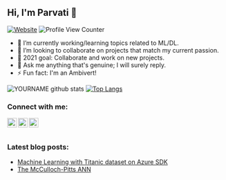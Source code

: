 ## Hi, I'm Parvati 👋

[![Website](https://img.shields.io/badge/Student-IIIT_DWD-green?style=flat-square)](https://google.com)
![Profile View Counter](https://komarev.com/ghpvc/?username=parvatijay2901)

- 🔭 I’m currently working/learning topics related to ML/DL. 
- 👯 I’m looking to collaborate on projects that match my current passion. 
- 🌱 2021 goal: Collaborate and work on new projects. 
- 💬 Ask me anything that's genuine; I will surely reply. 
- ⚡ Fun fact: I'm an Ambivert!

![YOURNAME github stats](https://github-readme-stats.vercel.app/api?username=parvatijay2901&show_icons=true&hide_border=true&theme=vue)
[![Top Langs](https://github-readme-stats.vercel.app/api/top-langs/?username=parvatijay2901&theme=vue&hide_border=true)](https://github.com/parvatijay2901/github-readme-stats)
### Connect with me:
[<img align="left" alt="codeSTACKr | LinkedIn" width="22px" src="https://cdn.jsdelivr.net/npm/simple-icons@v3/icons/linkedin.svg" />](https://www.linkedin.com/in/parvati-jayakumar/)
[<img align="left" alt="codeSTACKr | Medium" width="22px" src="https://cdn.jsdelivr.net/npm/simple-icons@v3/icons/medium.svg" />](https://parvatijay2901medium.com/)
[<img align="left" alt="codeSTACKr | Gmail" width="22px" src="https://cdn.jsdelivr.net/npm/simple-icons@v3/icons/gmail.svg" />](parvatijay2901@gmail.com)
<br />
<br />

### Latest blog posts:
- [Machine Learning with Titanic dataset on Azure SDK](https://parvatijay2901.medium.com/machine-learning-with-titanic-dataset-on-azure-117dc9073976)
- [The McCulloch-Pitts ANN](https://parvatijay2901.medium.com/the-mcculloch-pitts-ann-ba8c887769fc)
